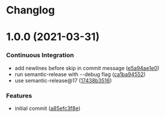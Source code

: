 # Changlog

# 1.0.0 (2021-03-31)


### Continuous Integration

* add newlines before skip in commit message ([e5a94ae1e0](https://github.com/evanlucas/semrel/commit/e5a94ae1e0d332f588eb3d2dafc8e8f6b40e4149))
* run semantic-release with --debug flag ([ca1ba94552](https://github.com/evanlucas/semrel/commit/ca1ba94552ac832ed2b2a94ee4ff8150e0a036bb))
* use semantic-release@17 ([17438b3516](https://github.com/evanlucas/semrel/commit/17438b351601682dad1bf996b4601ee706e02e5c))


### Features

* initial commit ([a85efc3f8e](https://github.com/evanlucas/semrel/commit/a85efc3f8ef5e6b51e82a43f37cfa43e82a1b19f))
